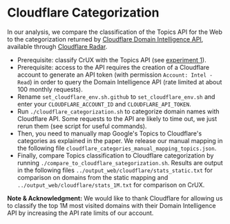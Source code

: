 # Cloudflare Categorization

In our analysis, we compare the classification of the Topics API for the Web to
the categorization returned by [Cloudflare Domain Intelligence
API](https://developers.cloudflare.com/api/operations/domain-intelligence-get-multiple-domain-details),
available through [Cloudflare Radar](https://radar.cloudflare.com/).

- Prerequisite: classify CrUX with the Topics API (see [experiment
1](../petsymposium-artifact2024.1/experiment1.sh)).
- Prerequisite: access to the API requires the creation of a Cloudflare account
to generate an API token (with permission `Account: Intel - Read`) in order to
query the Domain Intelligence API (rate limited at about 100 monthly requests).
- Rename `set_cloudflare_env.sh.github` to `set_cloudflare_env.sh` and enter
  your `CLOUDFLARE_ACCOUNT_ID` and `CLOUDFLARE_API_TOKEN`.
- Run `./cloudflare_categorization.sh` to categorize domain names with Cloudflare
  API. Some requests to the API are likely to time out, we just rerun them (see
  script for useful commands).
- Then, you need to manually map Google's Topics to Cloudflare's categories as
  explained in the paper. We release our manual mapping in the following file
  `cloudflare_categories_manual_mapping_topics.json`.
- Finally, compare Topics classification to Cloudflare categorization by running
  `./compare_to_cloudflare_sategorization.sh`. Results are output in the
  following files `../output_web/cloudflare/stats_static.txt` for comparison on
  domains from the static mapping and `../output_web/cloudflare/stats_1M.txt`
  for comparison on CrUX.

**Note & Acknowledgment:** We would like to thank Cloudflare for allowing us to
classify the top 1M most visited domains with their Domain Intelligence API by
increasing the API rate limits of our account.
